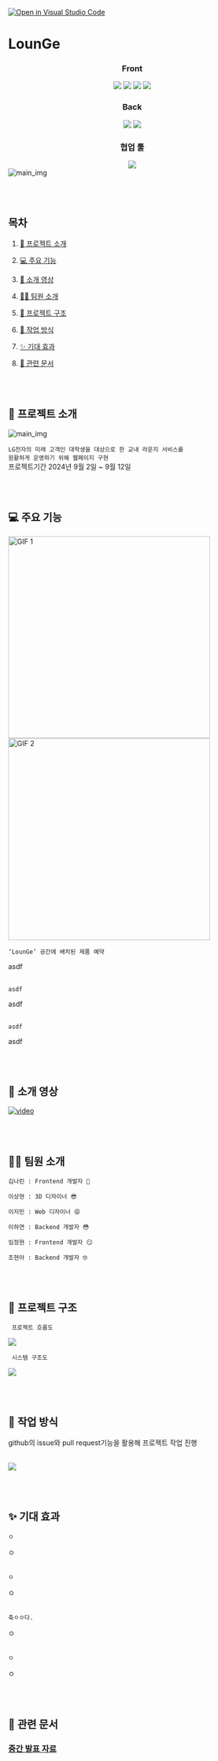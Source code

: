 

[![Open in Visual Studio Code](https://classroom.github.com/assets/open-in-vscode-2e0aaae1b6195c2367325f4f02e2d04e9abb55f0b24a779b69b11b9e10269abc.svg)](https://classroom.github.com/online_ide?assignment_repo_id=10031186&assignment_repo_type=AssignmentRepo)

# LounGe

<div align=center>
  
  ### Front
  <img src="https://img.shields.io/badge/html5-E34F26?style=for-the-badge&logo=html5&logoColor=white">
  <img src="https://img.shields.io/badge/css-1572B6?style=for-the-badge&logo=css3&logoColor=white">
  <img src="https://img.shields.io/badge/Javascript-DB7093?style=for-the-badge&logo=javascript&logoColor=white"/>
  <img src="https://img.shields.io/badge/thymeleaf-FF4154?style=for-the-badge&logo=thymeleaf&logoColor=white">
  
  ### Back
  <img src="https://img.shields.io/badge/springboot-FF4154?style=for-the-badge&logo=springboot&logoColor=white">
  <img src="https://img.shields.io/badge/oracle-FF4154?style=for-the-badge&logo=oracle&logoColor=white">
  
  ### 협업 툴 
  <img src="https://img.shields.io/badge/github-181717?style=for-the-badge&logo=github&logoColor=white">
  
</div>

<img alt="main_img" src="lounge/src/main/resources/static/images/main/main_lounge.png">


<br/><br/>

## 목차

1. [🤖 프로젝트 소개](#-프로젝트-소개)

2. [💻 주요 기능](#-주요-기능)

3. [🎥 소개 영상](#-데모-영상)

4. [💁🏻 팀원 소개](#-팀원-소개)

5. [🎨 프로젝트 구조](#-프로젝트-구조)

6. [🔨 작업 방식](#-작업-방식)

7. [✨ 기대 효과](#-기대-효과)

8. [🔑 관련 문서](#-관련-문서)


<br/><br/>

## 🤖 프로젝트 소개

<img alt="main_img" src="img/device_frame.png">

<code>LG전자의 미래 고객인 대학생을 대상으로 한 교내 라운지 서비스를 원활하게 운영하기 위해 웹페이지 구현</code>
<br/>
프로젝트기간
2024년 9월 2일 ~ 9월 12일


<br/><br/>

## 💻 주요 기능
<div>
  <img src="img/GIF4.gif" alt="GIF 1" width="410" />
  <img src="img/GIF6.gif" alt="GIF 2" width="410" />
</div>

 <code>‘LounGe’ 공간에 배치된 제품 예약 </code>
 <br/>

 asdf
 <br/>
 <br/>

 <code>asdf</code>
 <br/>

  asdf 
 <br/>
 <br/>


 <code>asdf </code>
 <br/>

 asdf

<br/><br/>

## 🎥 소개 영상
[![video](http://img.youtube.com/vi/xVOopTkpRfs/0.jpg)](https://youtu.be/xVOopTkpRfs)

<br/><br/>

## 💁🏻 팀원 소개
```
김나린 : Frontend 개발자 🥰
```
```
이상현 : 3D 디자이너 😎
```
```
이지민 : Web 디자이너 😝
```
```
이하연 : Backend 개발자 😳
```
```
임정현 : Frontend 개발자 😏
```
```
조현아 : Backend 개발자 🤓
```



<br/><br/>

## 🎨 프로젝트 구조 


<code> 프로젝트 흐름도 </code>  

<img src="img/structure.png">

<br/>


<code> 시스템 구조도 </code>  

<img src="img/system.png">


<br/><br/>

## 🔨 작업 방식
github의 issue와 pull request기능을 활용해 프로젝트 작업 진행 

<br/>
<img src="img/project.jpg">

<br/><br/>

## ✨ 기대 효과

<code>ㅇ </code>
 <br/>
 
ㅇ
<br/>
<br/>

<code>ㅇ</code>
 <br/>
 
ㅇ
<br/>
<br/>

<code>축ㅇㅇ다. </code>
 <br/>
 
ㅇ
<br/>
<br/>

<code>ㅇ</code>
 <br/>
 
ㅇ


<br/><br/>

## 🔑 관련 문서

### [중간 발표 자료](docs/ㅇㅇ.pdf)
